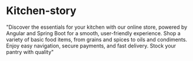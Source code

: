 # Kitchen-story
"Discover the essentials for your kitchen with our online store, powered by Angular and Spring Boot for a smooth, user-friendly experience. Shop a variety of basic food items, from grains and spices to oils and condiments. Enjoy easy navigation, secure payments, and fast delivery. Stock your pantry with quality"
